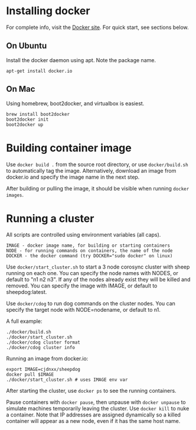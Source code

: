 Installing docker
=================

For complete info, visit the [Docker
site](https://docs.docker.com/installation/). For quick start, see
sections below.

On Ubuntu
---------

Install the docker daemon using apt. Note the package name.

    apt-get install docker.io


On Mac
------

Using homebrew, boot2docker, and virtualbox is easiest.

    brew install boot2docker
    boot2docker init
    boot2docker up


Building container image
==============

Use `docker build .` from the source root directory, or use
`docker/build.sh` to automatically tag the image. Alternatively,
download an image from docker.io and specify the image name in the
next step.

After building or pulling the image, it should be visible when running
`docker images`.


Running a cluster
=================

All scripts are controlled using environment variables (all caps).

    IMAGE - docker image name, for building or starting containers
    NODE - for running commands on containers, the name of the node
    DOCKER - the docker command (try DOCKER="sudo docker" on linux)

Use `docker/start_cluster.sh` to start a 3 node corosync cluster with
sheep running on each one. You can specify the node names with NODES,
or default to "n1 n2 n3". If any of the nodes already exist they will
be killed and removed. You can specify the image with IMAGE, or
default to sheepdog:latest.

Use `docker/cdog` to run dog commands on the cluster nodes. You can
specify the target node with NODE=nodename, or default to n1.

A full example:

    ./docker/build.sh
    ./docker/start_cluster.sh
    ./docker/cdog cluster format
    ./docker/cdog cluster info

Running an image from docker.io:

    export IMAGE=cjdnxx/sheepdog
    docker pull $IMAGE
    ./docker/start_cluster.sh # uses IMAGE env var

After starting the cluster, use `docker ps` to see the running
containers.

Pause containers with `docker pause`, then unpause with `docker
unpause` to simulate machines temporarily leaving the cluster. Use
`docker kill` to nuke a container. Note that IP addresses are assigned
dynamically so a killed container will appear as a new node, even if
it has the same host name.
